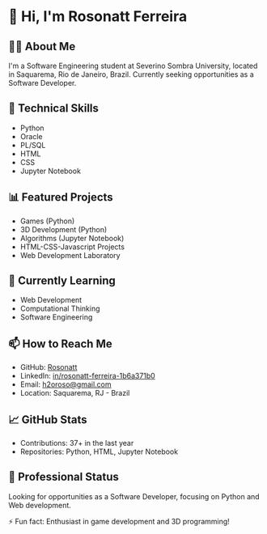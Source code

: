 # 👋 Hi, I'm Rosonatt Ferreira

## 👨‍💻 About Me
I'm a Software Engineering student at Severino Sombra University, located in Saquarema, Rio de Janeiro, Brazil. Currently seeking opportunities as a Software Developer.

## 🚀 Technical Skills
- Python
- Oracle
- PL/SQL
- HTML
- CSS
- Jupyter Notebook

## 📊 Featured Projects
- Games (Python)
- 3D Development (Python)
- Algorithms (Jupyter Notebook)
- HTML-CSS-Javascript Projects
- Web Development Laboratory

## 🌱 Currently Learning
- Web Development
- Computational Thinking
- Software Engineering

## 📫 How to Reach Me
- GitHub: [Rosonatt](https://github.com/Rosonatt)
- LinkedIn: [in/rosonatt-ferreira-1b6a371b0](https://linkedin.com/in/rosonatt-ferreira-1b6a371b0)
- Email: h2oroso@gmail.com
- Location: Saquarema, RJ - Brazil

## 📈 GitHub Stats
- Contributions: 37+ in the last year
- Repositories: Python, HTML, Jupyter Notebook

## 💼 Professional Status
Looking for opportunities as a Software Developer, focusing on Python and Web development.

⚡ Fun fact: Enthusiast in game development and 3D programming!
